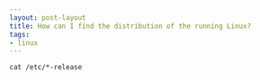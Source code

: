 ```yaml
---
layout: post-layout
title: How can I find the distribution of the running Linux?
tags:
- linux
---
```


```
cat /etc/*-release
```
